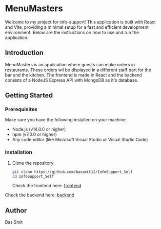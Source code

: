 # MenuMasters

Welcome to my project for info-support! This application is built with React and Vite, providing a minimal setup for a fast and efficient development environment. Below are the instructions on how to use and run the application.

## Introduction

MenuMasters is an application where guests can make orders in restaurants. These orders wil be displayed in a different staff part for the bar and the kitchen. The frontend is made in React and the backend consists of a NodeJS Express API with MongoDB as it's database.

## Getting Started

### Prerequisites

Make sure you have the following installed on your machine:

- Node.js (v14.0.0 or higher)
- npm (v7.0.0 or higher)
- Any code editor (like Microsoft Visual Studio or Visual Studio Code)

### Installation

1. Clone the repository:
   ```bash
   git clone https://github.com/bassmit12/InfoSupport_Self
   cd InfoSupport_Self
   ```
   Check the frontend here:
   [frontend](https://github.com/bassmit12/InfoSupport_Self/tree/main/client#readme)

Check the backend here:
[backend](https://github.com/bassmit12/InfoSupport_Self/tree/main/backend#readme)

## Author

Bas Smit
